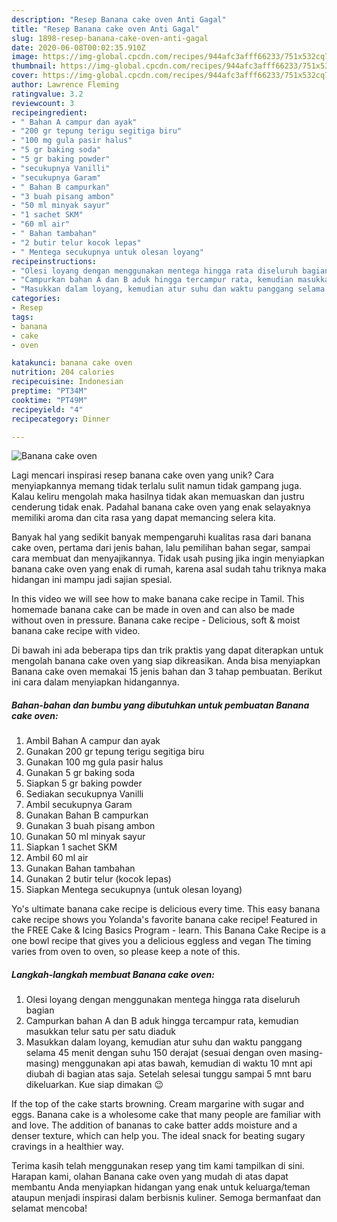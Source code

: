 ```yaml
---
description: "Resep Banana cake oven Anti Gagal"
title: "Resep Banana cake oven Anti Gagal"
slug: 1898-resep-banana-cake-oven-anti-gagal
date: 2020-06-08T00:02:35.910Z
image: https://img-global.cpcdn.com/recipes/944afc3afff66233/751x532cq70/banana-cake-oven-foto-resep-utama.jpg
thumbnail: https://img-global.cpcdn.com/recipes/944afc3afff66233/751x532cq70/banana-cake-oven-foto-resep-utama.jpg
cover: https://img-global.cpcdn.com/recipes/944afc3afff66233/751x532cq70/banana-cake-oven-foto-resep-utama.jpg
author: Lawrence Fleming
ratingvalue: 3.2
reviewcount: 3
recipeingredient:
- " Bahan A campur dan ayak"
- "200 gr tepung terigu segitiga biru"
- "100 mg gula pasir halus"
- "5 gr baking soda"
- "5 gr baking powder"
- "secukupnya Vanilli"
- "secukupnya Garam"
- " Bahan B campurkan"
- "3 buah pisang ambon"
- "50 ml minyak sayur"
- "1 sachet SKM"
- "60 ml air"
- " Bahan tambahan"
- "2 butir telur kocok lepas"
- " Mentega secukupnya untuk olesan loyang"
recipeinstructions:
- "Olesi loyang dengan menggunakan mentega hingga rata diseluruh bagian"
- "Campurkan bahan A dan B aduk hingga tercampur rata, kemudian masukkan telur satu per satu diaduk"
- "Masukkan dalam loyang, kemudian atur suhu dan waktu panggang selama 45 menit dengan suhu 150 derajat (sesuai dengan oven masing-masing) menggunakan api atas bawah, kemudian di waktu 10 mnt api diubah di bagian atas saja. Setelah selesai tunggu sampai 5 mnt baru dikeluarkan. Kue siap dimakan 😉"
categories:
- Resep
tags:
- banana
- cake
- oven

katakunci: banana cake oven 
nutrition: 204 calories
recipecuisine: Indonesian
preptime: "PT34M"
cooktime: "PT49M"
recipeyield: "4"
recipecategory: Dinner

---
```



![Banana cake oven](https://img-global.cpcdn.com/recipes/944afc3afff66233/751x532cq70/banana-cake-oven-foto-resep-utama.jpg)

Lagi mencari inspirasi resep banana cake oven yang unik? Cara menyiapkannya memang tidak terlalu sulit namun tidak gampang juga. Kalau keliru mengolah maka hasilnya tidak akan memuaskan dan justru cenderung tidak enak. Padahal banana cake oven yang enak selayaknya memiliki aroma dan cita rasa yang dapat memancing selera kita.

Banyak hal yang sedikit banyak mempengaruhi kualitas rasa dari banana cake oven, pertama dari jenis bahan, lalu pemilihan bahan segar, sampai cara membuat dan menyajikannya. Tidak usah pusing jika ingin menyiapkan banana cake oven yang enak di rumah, karena asal sudah tahu triknya maka hidangan ini mampu jadi sajian spesial.

In this video we will see how to make banana cake recipe in Tamil. This homemade banana cake can be made in oven and can also be made without oven in pressure. Banana cake recipe - Delicious, soft &amp; moist banana cake recipe with video.


Di bawah ini ada beberapa tips dan trik praktis yang dapat diterapkan untuk mengolah banana cake oven yang siap dikreasikan. Anda bisa menyiapkan Banana cake oven memakai 15 jenis bahan dan 3 tahap pembuatan. Berikut ini cara dalam menyiapkan hidangannya.

<!--inarticleads1-->

##### Bahan-bahan dan bumbu yang dibutuhkan untuk pembuatan Banana cake oven:

1. Ambil  Bahan A campur dan ayak
1. Gunakan 200 gr tepung terigu segitiga biru
1. Gunakan 100 mg gula pasir halus
1. Gunakan 5 gr baking soda
1. Siapkan 5 gr baking powder
1. Sediakan secukupnya Vanilli
1. Ambil secukupnya Garam
1. Gunakan  Bahan B campurkan
1. Gunakan 3 buah pisang ambon
1. Gunakan 50 ml minyak sayur
1. Siapkan 1 sachet SKM
1. Ambil 60 ml air
1. Gunakan  Bahan tambahan
1. Gunakan 2 butir telur (kocok lepas)
1. Siapkan  Mentega secukupnya (untuk olesan loyang)


Yo&#39;s ultimate banana cake recipe is delicious every time. This easy banana cake recipe shows you Yolanda&#39;s favorite banana cake recipe! Featured in the FREE Cake &amp; Icing Basics Program - learn. This Banana Cake Recipe is a one bowl recipe that gives you a delicious eggless and vegan The timing varies from oven to oven, so please keep a note of this. 

<!--inarticleads2-->

##### Langkah-langkah membuat Banana cake oven:

1. Olesi loyang dengan menggunakan mentega hingga rata diseluruh bagian
1. Campurkan bahan A dan B aduk hingga tercampur rata, kemudian masukkan telur satu per satu diaduk
1. Masukkan dalam loyang, kemudian atur suhu dan waktu panggang selama 45 menit dengan suhu 150 derajat (sesuai dengan oven masing-masing) menggunakan api atas bawah, kemudian di waktu 10 mnt api diubah di bagian atas saja. Setelah selesai tunggu sampai 5 mnt baru dikeluarkan. Kue siap dimakan 😉


If the top of the cake starts browning. Cream margarine with sugar and eggs. Banana cake is a wholesome cake that many people are familiar with and love. The addition of bananas to cake batter adds moisture and a denser texture, which can help you. The ideal snack for beating sugary cravings in a healthier way. 

Terima kasih telah menggunakan resep yang tim kami tampilkan di sini. Harapan kami, olahan Banana cake oven yang mudah di atas dapat membantu Anda menyiapkan hidangan yang enak untuk keluarga/teman ataupun menjadi inspirasi dalam berbisnis kuliner. Semoga bermanfaat dan selamat mencoba!
